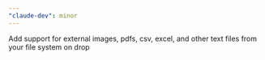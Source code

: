 ```yaml
---
"claude-dev": minor
---
```


Add support for external images, pdfs, csv, excel, and other text files from your file system on drop
